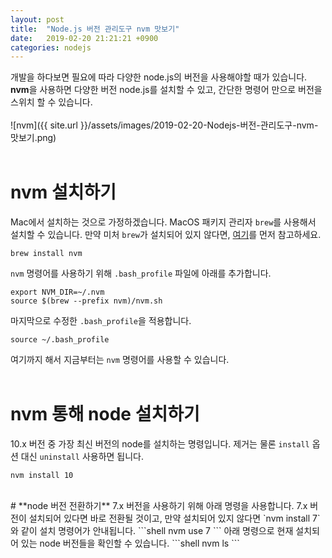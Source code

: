 ```yaml
---
layout: post
title:  "Node.js 버전 관리도구 nvm 맛보기"
date:   2019-02-20 21:21:21 +0900
categories: nodejs
---
```

개발을 하다보면 필요에 따라 다양한 node.js의 버전을 사용해야할 때가 있습니다. **nvm**을 사용하면 다양한 버전 node.js를 설치할 수 있고, 간단한 명령어 만으로 버전을 스위치 할 수 있습니다.
<br/>
<br/>
![nvm]({{ site.url }}/assets/images/2019-02-20-Nodejs-버전-관리도구-nvm-맛보기.png)
<br/>
<br/>
# **nvm 설치하기**
Mac에서 설치하는 것으로 가정하겠습니다. MacOS 패키지 관리자 `brew`를 사용해서 설치할 수 있습니다. 만약 미처 `brew`가 설치되어 있지 않다면, [여기](https://brew.sh/index_ko)를 먼저 참고하세요.

```shell
brew install nvm
```
`nvm` 명령어를 사용하기 위해 `.bash_profile` 파일에 아래를 추가합니다.
```shell
export NVM_DIR=~/.nvm
source $(brew --prefix nvm)/nvm.sh
```
마지막으로 수정한 `.bash_profile`을 적용합니다.
```shell
source ~/.bash_profile
```
여기까지 해서 지금부터는 `nvm` 명령어를 사용할 수 있습니다.
<br/>
<br/>
# **nvm 통해 node 설치하기**
10.x 버전 중 가장 최신 버전의 node를 설치하는 명령입니다. 제거는 물론 `install` 옵션 대신 `uninstall` 사용하면 됩니다.
```shell
nvm install 10
```
<br/>
# **node 버전 전환하기**
7.x 버전을 사용하기 위해 아래 명령을 사용합니다. 7.x 버전이 설치되어 있다면 바로 전환될 것이고, 만약 설치되어 있지 않다면 `nvm install 7`와 같이 설치 명령어가 안내됩니다.
```shell
nvm use 7
```
아래 명령으로 현재 설치되어 있는 node 버전들을 확인할 수 있습니다.
```shell
nvm ls
```